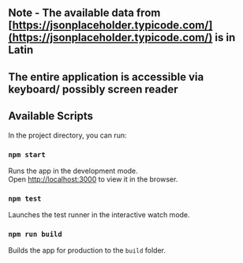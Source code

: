## Note - The available data from [https://jsonplaceholder.typicode.com/](https://jsonplaceholder.typicode.com/) is in Latin
## The entire application is accessible via keyboard/ possibly screen reader

## Available Scripts

In the project directory, you can run:

### `npm start`

Runs the app in the development mode.<br>
Open [http://localhost:3000](http://localhost:3000) to view it in the browser.

### `npm test`

Launches the test runner in the interactive watch mode.<br>

### `npm run build`

Builds the app for production to the `build` folder.<br>
